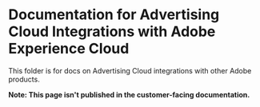# Documentation for Advertising Cloud Integrations with Adobe Experience Cloud

This folder is for docs on Advertising Cloud integrations with other Adobe products.

**Note: This page isn't published in the customer-facing documentation.**
